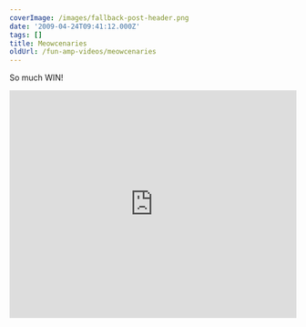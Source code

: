 ```yaml
---
coverImage: /images/fallback-post-header.png
date: '2009-04-24T09:41:12.000Z'
tags: []
title: Meowcenaries
oldUrl: /fun-amp-videos/meowcenaries
---
```


So much WIN!

<iframe width="100%" height="400" src="https://www.youtube.com/embed/xHHndubyXYQ" frameborder="0" allow="accelerometer; autoplay; clipboard-write; encrypted-media; gyroscope; picture-in-picture" allowfullscreen></iframe>
